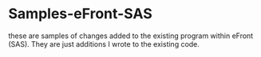 # Samples-eFront-SAS
these are samples of changes added to the existing program within eFront (SAS). They are just additions I wrote to the existing code.
